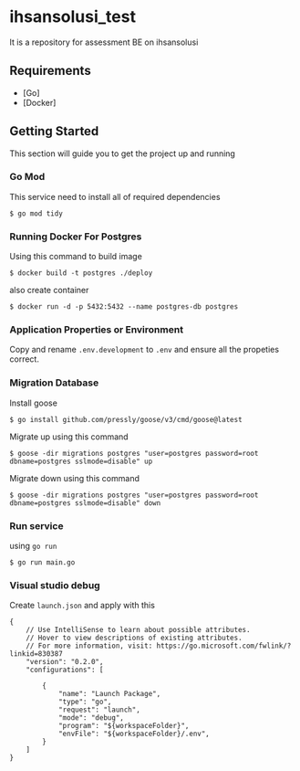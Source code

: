 # ihsansolusi_test
It is a repository for assessment BE on ihsansolusi

## Requirements
- [Go]
- [Docker]

## Getting Started
This section will guide you to get the project up and running

### Go Mod
This service need to install all of required dependencies
```
$ go mod tidy
```

### Running Docker For Postgres
Using this command to build image
```
$ docker build -t postgres ./deploy
```
also create container 
```
$ docker run -d -p 5432:5432 --name postgres-db postgres
```

### Application Properties or Environment
Copy and rename `.env.development` to `.env` and ensure all the propeties correct.

### Migration Database
Install goose
```
$ go install github.com/pressly/goose/v3/cmd/goose@latest

```
Migrate up using this command
```
$ goose -dir migrations postgres "user=postgres password=root dbname=postgres sslmode=disable" up
```

Migrate down using this command
```
$ goose -dir migrations postgres "user=postgres password=root dbname=postgres sslmode=disable" down
```

### Run service
using `go run`
```
$ go run main.go
```

### Visual studio debug
Create `launch.json` and apply with this
```
{
    // Use IntelliSense to learn about possible attributes.
    // Hover to view descriptions of existing attributes.
    // For more information, visit: https://go.microsoft.com/fwlink/?linkid=830387
    "version": "0.2.0",
    "configurations": [

        {
            "name": "Launch Package",
            "type": "go",
            "request": "launch",
            "mode": "debug",
            "program": "${workspaceFolder}",
            "envFile": "${workspaceFolder}/.env",
        }
    ]
}
```